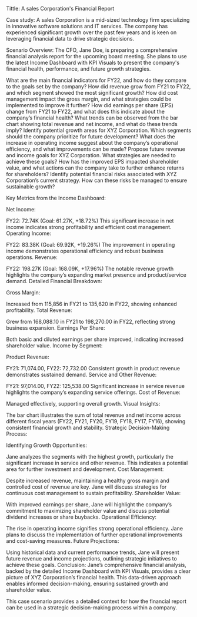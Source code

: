 Tittle: A sales Corporation's Financial Report

Case study:
A sales Corporation is a mid-sized technology firm specializing in innovative software solutions and IT services. The company has experienced significant growth over the past few years and is keen on leveraging financial data to drive strategic decisions.

Scenario Overview:
The CFO, Jane Doe, is preparing a comprehensive financial analysis report for the upcoming board meeting. She plans to use the latest Income Dashboard with KPI Visuals to present the company's financial health, performance, and future growth strategies.


What are the main financial indicators for FY22, and how do they compare to the goals set by the company? 
How did revenue grow from FY21 to FY22, and which segment showed the most significant growth? How did cost management impact the gross margin, 
and what strategies could be implemented to improve it further? How did earnings per share (EPS) change from FY21 to FY22, 
and what does this indicate about the company’s financial health? What trends can be observed from the bar chart showing total revenue and net income, and 
what do these trends imply? Identify potential growth areas for XYZ Corporation. Which segments should the company prioritize for future development? 
What does the increase in operating income suggest about the company’s operational efficiency, and what improvements can be made? Propose future revenue and income goals for XYZ Corporation. 
What strategies are needed to achieve these goals? How has the improved EPS impacted shareholder value, and what actions can the company take to further enhance returns for shareholders?
Identify potential financial risks associated with XYZ Corporation’s current strategy. How can these risks be managed to ensure sustainable growth?


Key Metrics from the Income Dashboard:

Net Income:

FY22: 72.74K (Goal: 61.27K, +18.72%)
This significant increase in net income indicates strong profitability and efficient cost management.
Operating Income:

FY22: 83.38K (Goal: 69.92K, +19.26%)
The improvement in operating income demonstrates operational efficiency and robust business operations.
Revenue:

FY22: 198.27K (Goal: 168.09K, +17.96%)
The notable revenue growth highlights the company’s expanding market presence and product/service demand.
Detailed Financial Breakdown:

Gross Margin:

Increased from 115,856 in FY21 to 135,620 in FY22, showing enhanced profitability.
Total Revenue:

Grew from 168,088.10 in FY21 to 198,270.00 in FY22, reflecting strong business expansion.
Earnings Per Share:

Both basic and diluted earnings per share improved, indicating increased shareholder value.
Income by Segment:

Product Revenue:

FY21: 71,074.00, FY22: 72,732.00
Consistent growth in product revenue demonstrates sustained demand.
Service and Other Revenue:

FY21: 97,014.00, FY22: 125,538.00
Significant increase in service revenue highlights the company’s expanding service offerings.
Cost of Revenue:

Managed effectively, supporting overall growth.
Visual Insights:

The bar chart illustrates the sum of total revenue and net income across different fiscal years (FY22, FY21, FY20, FY19, FY18, FY17, FY16), showing consistent financial growth and stability.
Strategic Decision-Making Process:

Identifying Growth Opportunities:

Jane analyzes the segments with the highest growth, particularly the significant increase in service and other revenue. This indicates a potential area for further investment and development.
Cost Management:

Despite increased revenue, maintaining a healthy gross margin and controlled cost of revenue are key. Jane will discuss strategies for continuous cost management to sustain profitability.
Shareholder Value:

With improved earnings per share, Jane will highlight the company’s commitment to maximizing shareholder value and discuss potential dividend increases or share buybacks.
Operational Efficiency:

The rise in operating income signifies strong operational efficiency. Jane plans to discuss the implementation of further operational improvements and cost-saving measures.
Future Projections:

Using historical data and current performance trends, Jane will present future revenue and income projections, outlining strategic initiatives to achieve these goals.
Conclusion:
Jane’s comprehensive financial analysis, backed by the detailed Income Dashboard with KPI Visuals, provides a clear picture of XYZ Corporation’s financial health. This data-driven approach enables informed decision-making, ensuring sustained growth and shareholder value.

This case scenario provides a detailed context for how the financial report can be used in a strategic decision-making process within a company.
